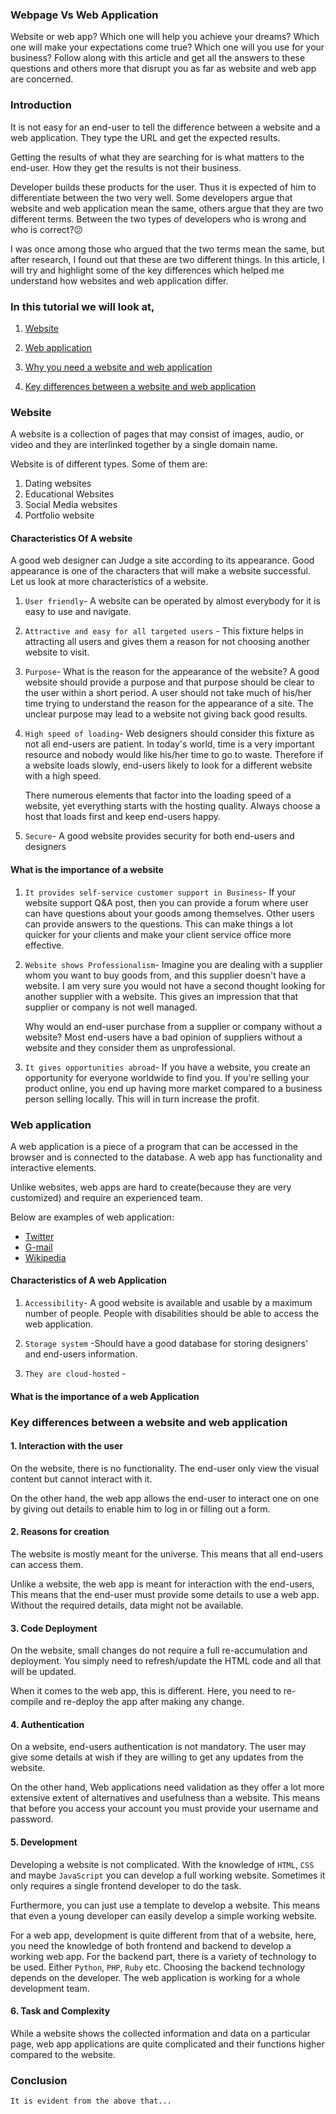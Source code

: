 ### Webpage Vs Web Application
 Website or web app? Which one will help you achieve your dreams? Which one will make your expectations come true? Which one will you use for your business? Follow along with this article and get all the answers to these questions and others more that disrupt you as far as website and web app are concerned.

### Introduction

It is not easy for an end-user to tell the difference between a website and a web application. They type the URL and get the expected results.

Getting the results of what they are searching for is what matters to the end-user. How they get the results is not their business.

Developer builds these products for the user. Thus it is expected of him to differentiate between the two very well. Some developers argue that website and web application mean the same, others argue that they are two different terms. Between the two types of developers who is wrong and who is correct?😕

I was once among those who argued that the two terms mean the same, but after research, I found out that these are two different things. In this article, I will try and highlight some of the key differences which helped me understand how websites and web application differ.

### In this tutorial we will look at,

1. [Website](#website)

2. [Web application](#web-application)

4. [Why you need a website and web application](#ggg)

5. [Key differences between a website and web application](#ggg)


### Website

A website is a collection of pages that may consist of images, audio, or video and they are interlinked together by a single domain name.

Website is of different types. Some of them are:

1. Dating websites
2. Educational Websites
3. Social Media websites
4. Portfolio website

#### Characteristics Of A website

A good web designer can Judge a site according to its appearance. Good appearance is one of the characters that will make a website successful. Let us look at more characteristics of a website.

1. ``User friendly``- A website can be operated by almost everybody for it is easy to use and navigate.

2. ``Attractive and easy for all targeted users`` - This fixture helps in attracting all users and gives them a reason for not choosing another website to visit.

3. ``Purpose``- What is the reason for the appearance of the website? A good website should provide a purpose and that purpose should be clear to the user within a short period. A user should not take much of his/her time trying to understand the reason for the appearance of a site.
The unclear purpose may lead to a website not giving back good results.

4. ``High speed of loading``- Web designers should consider this fixture as not all end-users are patient. In today's world, time is a very important resource and nobody would like his/her time to go to waste. Therefore if a website loads slowly, end-users likely to look for a different website with a high speed.

     There numerous elements that factor into the loading speed of a website, yet everything starts with the hosting quality. Always choose a host that loads first and keep end-users happy.
     
5. ``Secure``- A good website provides security for both end-users and designers

#### What is the importance of a website

1. ``It provides self-service customer support in Business``- If your website support Q&A post, then you can provide a forum where user can have questions about your goods among themselves. Other users can provide answers to the questions.
This can make things a lot quicker for your clients and make your client service office more effective.

2. ``Website shows Professionalism``- Imagine you are dealing with a supplier whom you want to buy goods from, and this supplier doesn't have a website. I am very sure you would not have a second thought looking for another supplier with a website. This gives an impression that that supplier or company is not well managed.

   Why would an end-user purchase from a supplier or company without a website? Most end-users have a bad opinion of suppliers without a website and they consider them as unprofessional.

3. ``It gives opportunities abroad``- If you have a website, you create an opportunity for everyone worldwide to find you. If you're selling your product online, you end up having more market compared to a business person selling locally. This will in turn increase the profit. 

### Web application

A web application is a piece of a program that can be accessed in the browser and is connected to the database. A web app has functionality and interactive elements.

Unlike websites, web apps are hard to create(because they are very customized) and require an experienced team.

Below are examples of web application:

- [Twitter](https://twitter.com/?lang=en)
- [G-mail](gg)
- [Wikipedia](gg)


#### Characteristics of A web Application

1. ``Accessibility``- A good website is available and usable by a maximum number of people. People with disabilities should be able to access the web application.

2. ``Storage system`` -Should have a good database for storing designers' and end-users information.

3. ``They are cloud-hosted`` -

#### What is the importance of a web Application

### Key differences between a website and web application

#### 1. Interaction with the user

On the website, there is no functionality. The end-user only view the visual content but cannot interact with it.

On the other hand, the web app allows the end-user to interact one on one by giving out details to enable him to log in or filling out a form.

#### 2. Reasons for creation

The website is mostly meant for the universe. This means that all end-users can access them.

Unlike a website, the web app is meant for interaction with the end-users, This means that the end-user must provide some details to use a web app. Without the required details, data might not be available.

#### 3. Code Deployment

On the website, small changes do not require a full re-accumulation and deployment. You simply need to refresh/update the HTML code and all that will be updated. 

When it comes to the web app, this is different. Here, you need to re-compile and re-deploy the app after making any change.

#### 4. Authentication

On a website, end-users authentication is not mandatory. The user may give some details at wish if they are willing to get any updates from the website.

On the other hand, Web applications need validation as they offer a lot more extensive extent of alternatives and usefulness than a website. This means that before you access your account you must provide your username and password.

#### 5. Development

Developing a website is not complicated. With the knowledge of `HTML`, `CSS` and maybe `JavaScript` you can develop a full working website. Sometimes it only requires a single frontend developer to do the task.

Furthermore, you can just use a template to develop a website. This means that even a young developer can easily develop a simple working website.

For a web app, development is quite different from that of a website, here, you need the knowledge of both frontend and backend to develop a working web app. For the backend part, there is a variety of technology to be used. Either ``Python``, `PHP`, `Ruby` etc. Choosing the backend technology depends on the developer. The web application is working for a whole development team.  

#### 6. Task and Complexity

While a website shows the collected information and data on a particular page, web app applications are quite complicated and their functions higher compared to the website.

### Conclusion

``It is evident from the above that...``